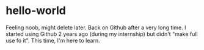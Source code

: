 # hello-world
Feeling noob, might delete later.
Back on Github after a very long time.
I started using Github 2 years ago (during my internship) but didn't "make full use fo it".
This time, I'm here to learn.
